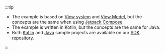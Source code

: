 :::tip

- The example is based on [View system](https://developer.android.com/reference/android/view/View) and [View Model](https://developer.android.com/topic/libraries/architecture/viewmodel), but the concepts are the same when using [Jetpack Compose](https://developer.android.com/jetpack/compose).
- The example is written in Kotlin, but the concepts are the same for Java.
- Both [Kotlin](https://github.com/logto-io/kotlin/tree/master/android-sample-kotlin) and [Java](https://github.com/logto-io/kotlin/tree/master/android-sample-java) sample projects are available on our [SDK repository](https://github.com/logto-io/kotlin).

:::
